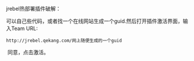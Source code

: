jrebel热部署插件破解：



可以自己些代码，或者找一个在线网站生成一个guid.然后打开插件激活界面，输入Team URL:

```
http://jrebel.qekang.com/网上随便生成的一个guid
```

​	同意，点击激活。